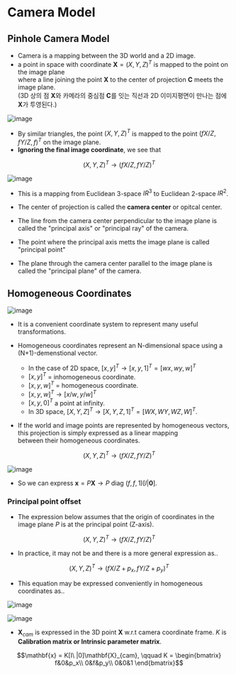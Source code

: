 # Camera Model

## Pinhole Camera Model

- Camera is a mapping between the 3D world and a 2D image.
- a point in space with coordinate $\mathbf{X} = (X,Y,Z)^T$ is mapped to the point on the image plane <br>
  where a line joining the point $\mathbf{X}$ to the center of projection $\mathbf{C}$ meets the image plane. <br>
  (3D 상의 점 $\mathbf{X}$와 카메라의 중심점 $\mathbf{C}$를 잇는 직선과 2D 이미지평면이 만나는 점에 $\mathbf{X}$가 투영된다.)
  
![image](https://user-images.githubusercontent.com/60316325/233344804-96813f97-d107-4523-a61b-f7b15118cd12.png)

- By similar triangles, the point $(X,Y,Z)^T$ is mapped to the point $(fX/Z, fY/Z, f)^T$ on the image plane.
- **Ignoring the final image coordinate**, we see that

$$(X,Y,Z)^T \rightarrow (fX/Z, fY/Z)^T$$

![image](https://user-images.githubusercontent.com/60316325/233348519-897b3f27-231f-4443-b88a-77dfa6233af0.png)

- This is a mapping from Euclidean 3-space $IR^3$ to Euclidean 2-space $IR^2$.

- The center of projection is called the **camera center** or opitcal center.
- The line from the camera center perpendicular to the image plane is called the "principal axis" or "principal ray" of the camera.
- The point where the principal axis metts the image plane is called "principal point"
- The plane through the camera center parallel to the image plane is called the "principal plane" of the camera.

## Homogeneous Coordinates

![image](https://user-images.githubusercontent.com/60316325/233352328-d9287bdf-5166-4d46-b0be-7a3c470ae663.png)

- It is a convenient coordinate system to represent many useful transformations.
- Homogeneous coordinates represent an N-dimensional space using a (N+1)-demenstional vector.
  - In the case of 2D space, $[x,y]^T \rightarrow [x,y,1]^T = [wx, wy, w]^T$
  - $[x,y]^T$ = inhomogeneous coordinate.
  - $[x,y,w]^T$ = homogeneous coordinate.
  - $[x,y,w]^T \rightarrow [x/w, y/w]^T$
  - $[x,y,0]^T$ a point at infinity.
  - In 3D space, $[X,Y,Z]^T \rightarrow [X,Y,Z,1]^T = [WX,WY,WZ,W]^T$.
  
- If the world and image points are represented by homogeneous vectors, this projection is simply expressed as a linear mapping <br>
  between their homogeneous coordinates.

$$(X,Y,Z)^T \rightarrow (fX/Z, fY/Z)^T$$

![image](https://user-images.githubusercontent.com/60316325/233361431-57a64722-4476-4049-a26e-55663e3dc514.png)

- So we can express $\mathbf{x} = P\mathbf{X} \rightarrow P$ diag $(f,f,1)[I|\mathbf{0}]$.

### Principal point offset

- The expression below assumes that the origin of coordinates in the image plane $P$ is at the principal point (Z-axis).

$$(X,Y,Z)^T \rightarrow (fX/Z, fY/Z)^T$$

- In practice, it may not be and there is a more general expression as..

$$(X,Y,Z)^T \rightarrow (fX/Z + p_x, fY/Z + p_y)^T$$

- This equation may be expressed conveniently in homogeneous coordinates as..

![image](https://user-images.githubusercontent.com/60316325/233365141-2d5e7345-8736-42e4-9700-fdc7e81da34b.png)

![image](https://user-images.githubusercontent.com/60316325/233365293-a2665baf-1319-4c19-b75e-8472e1b3c069.png)

- $\mathbf{X}_{cam}$ is expressed in the 3D point $\mathbf{X}$ w.r.t camera coordinate frame. $K$ is **Calibration matrix or Intrinsic parameter matrix**.

$$\mathbf{x} = K[I\ |0]\mathbf{X}_{cam}, \qquad K = \begin{bmatrix}
f&0&p_x\\
0&f&p_y\\
0&0&1 \end{bmatrix}$$
